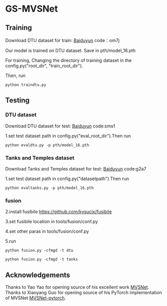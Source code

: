 # GS-MVSNet

## Training
Download DTU dataset for train: [Baiduyun](https://pan.baidu.com/s/1PficbSLidkwedWqiegKM7A)  code：om7j

 Our model is trained on DTU dataset. Save in pth/model_16.pth 
 
 For training, Changing the directory of training dataset in the config.py("root_dir", "train_root_dir").  
 
Then, run 

    python traindtu.py 

## Testing

### DTU dataset

Download DTU dataset for test: [Baiduyun](https://pan.baidu.com/s/1Vy3LR7H1wUS_3m48tjF3wA)  code:sms1

1.set test dataset path in config.py("eval_root_dir").Then run

    python evaldtu.py -p pth/model_16.pth

### Tanks and Temples dataset

Download Tanks and Temples dataset for test: [Baiduyun](https://pan.baidu.com/s/1qsOgjbFEHgdRw89SEGg5ug)  code:g2a7

1.set test dataset path in config.py("datasetpath").Then run

    python evaltanks.py -p pth/model_16.pth
	
### fusion

2.install fusibile https://github.com/kysucix/fusibile

3.set fusibile location in tools/fusion/conf.py

4.set other paras in tools/fusion/conf.py

5.run

    python fusion.py -cfmgd -t dtu
    
    python fusion.py -cfmgd -t tanks
   
## Acknowledgements

Thanks to Yao Yao for opening source of his excellent work [MVSNet](https://github.com/YoYo000/MVSNet). Thanks to Xiaoyang Guo for opening source of his PyTorch implementation of MVSNet [MVSNet-pytorch](https://github.com/xy-guo/MVSNet_pytorch).
